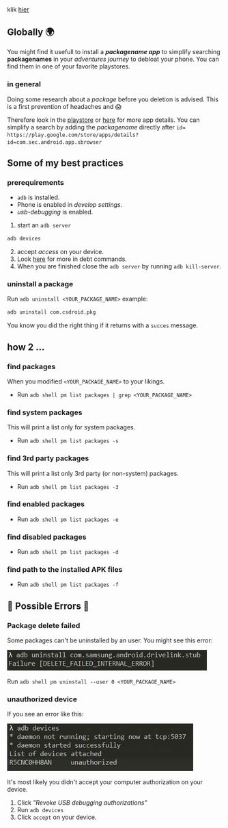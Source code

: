 ##
klik [hier](https://www.apkmirror.com/apk/alfred-labs-inc/alfred-home-security-camera/alfred-home-security-camera-2022-13-1-release/alfredcamera-home-security-app-2022-13-1-2-android-apk-download/download/?key=67ba5635cf619b72290158c451021c13be269ca3&forcebaseapk=true)

## Globally :earth_africa:
You might find it usefull to install a ***packagename app*** to simplify searching **packagenames** in your *adventures journey* to debloat your phone.
You can find them in one of your favorite playstores.

### in general
Doing some research about a *package* before you deletion is advised.
This is a first prevention of headaches and :scream:

Therefore look in the [playstore](https://play.google.com/store/search?q=samsung) or [here](https://en.uptodown.com/android/general-android) for more app details.
You can simplify a search by adding the *packagename* directly after `id=`
`https://play.google.com/store/apps/details?id=com.sec.android.app.sbrowser`

## Some of my best practices

### prerequirements
-  `adb` is installed.
-  Phone is enabled in *develop settings*.
- *usb-debugging* is enabled.

1. start an `adb server`
```s
adb devices
```
2. accept *access* on your device.
3. Look [here](bloatwarelist_S21.md) for more in debt commands.
4. When you are finished close the `adb server` by running `adb kill-server`.

### uninstall a package
Run `adb uninstall <YOUR_PACKAGE_NAME>`
example:
```s
adb uninstall com.csdroid.pkg
```
You know you did the right thing if it returns with a `succes` message.


## how 2 ...
### find packages
When you modified `<YOUR_PACKAGE_NAME>` to your likings.
- Run `adb shell pm list packages | grep <YOUR_PACKAGE_NAME>`

### find system packages
This will print a list only for system packages.
- Run `adb shell pm list packages -s`
### find 3rd party packages
This will print a list only 3rd party (or non-system) packages.
- Run `adb shell pm list packages -3`
### find enabled packages
- Run `adb shell pm list packages -e`
### find disabled packages
- Run `adb shell pm list packages -d`
### find path to the installed APK files
- Run `adb shell pm list packages -f`

## :hankey: Possible Errors :hankey:

### Package delete failed
Some packages can't be uninstalled by an user.
You might see this error:

![](images/delete_failed_internal_error.JPG)

Run `adb shell pm uninstall --user 0 <YOUR_PACKAGE_NAME>`


### unauthorized device
If you see an error like this:

![](images/device_unauthorized.JPG)

It's most likely you didn't accept your computer authorization on your device.
1. Click *"Revoke USB debugging authorizations"*
2. Run `adb devices`
3. Click `accept` on your device.


